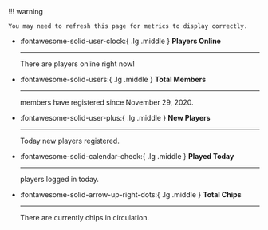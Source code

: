 !!! warning

    You may need to refresh this page for metrics to display correctly.

<div class="grid cards" markdown>

-   :fontawesome-solid-user-clock:{ .lg .middle } __Players Online__

    ---

    There are <span id="playersOnline"></span> players online right now!

-   :fontawesome-solid-users:{ .lg .middle } __Total Members__

    ---

    <span id="totalMembers"></span> members have registered since November 29, 2020.

-   :fontawesome-solid-user-plus:{ .lg .middle } __New Players__

    ---

    Today <span id="newPlayers"></span> new players registered.

-   :fontawesome-solid-calendar-check:{ .lg .middle } __Played Today__

    ---

    <span id="playedToday"></span> players logged in today.

-   :fontawesome-solid-arrow-up-right-dots:{ .lg .middle } __Total Chips__

    ---

    There are currently <span id="totalChips"></span> chips in circulation.

</div>

<script>
// Function to fetch JSON data from the URL
async function fetchData(url) {
    try {
        const response = await fetch(url);
        const data = await response.json();
        return data;
    } catch (error) {
        console.error('Error fetching data:', error);
    }
}

// Function to sort JSON object by keys
function sortObjectKeys(object) {
    return Object.keys(object).sort().reduce((sortedObj, key) => {
        sortedObj[key] = object[key];
        return sortedObj;
    }, {});
}

// Function to display data
async function displayData() {
    const url = 'https://game.sitekickremastered.com/metrics/generic?q=online_players,daily_online_players,daily_registrations,total_players,total_chips';
    const jsonData = await fetchData(url);
    const sortedData = sortObjectKeys(jsonData);

    // Format numbers with commas and make them bold
    const formattedData = {
        'online_players': `<strong>${sortedData['online_players'].toLocaleString()}</strong>`,
        'total_players': `<strong>${sortedData['total_players'].toLocaleString()}</strong>`,
        'daily_registrations': `<strong>${sortedData['daily_registrations'].toLocaleString()}</strong>`,
        'daily_online_players': `<strong>${sortedData['daily_online_players'].toLocaleString()}</strong>`,
        'total_chips': `<strong>${sortedData['total_chips'].toLocaleString()}</strong>`
    };

    // Replace placeholders with fetched data
    document.getElementById('playersOnline').innerHTML = formattedData['online_players'];
    document.getElementById('totalMembers').innerHTML = formattedData['total_players'];
    document.getElementById('newPlayers').innerHTML = formattedData['daily_registrations'];
    document.getElementById('playedToday').innerHTML = formattedData['daily_online_players'];
    document.getElementById('totalChips').innerHTML = formattedData['total_chips'];
}

// Call function to display data when the page loads
window.onload = displayData;
</script>
